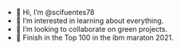 - 👋 Hi, I’m @scifuentes78
- 👀 I’m interested in learning about everything.
- 🌱 I’m looking to collaborate on green projects.
- 💞️ Finish in the Top 100 in the ibm maraton 2021.


<!---
scifuentes78/scifuentes78 is a ✨ special ✨ repository because its `README.md` (this file) appears on your GitHub profile.
You can click the Preview link to take a look at your changes.
--->
